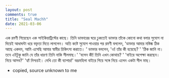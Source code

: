 ```yaml
---
layout: post
comments: true
title: "Seal Machh"
date: 2021-03-06
---
```



এক রমণী গিয়েছেন এক সাইকিয়াট্রিস্টের কাছে। তিনি ডাক্তারের ঘরে ঢুকতেই ডাক্তার তাঁকে কোনো কথা বলার সুযোগ না দিয়েই আধাঘন্টা ধরে বক্তৃতা দিতে লাগলেন। অতি কষ্টে সুযোগ পাওয়ার পর রমণী বললেন, 'ডাক্তার আমার মস্তিষ্ক ঠিক আছে একদম, আমি এসেছি আমার স্বামীর চিকিৎসা করাতে। '
ডাক্তার বললেন,  'ও! তাঁর কী হয়েছে? '
'ঠিক জানি না। তবে এইটুকু জানি যে তাঁর ধারণা তিনি নাকি সীলমাছ।'
'বলেন কী! তিনি এখন কোথায়? '
'বাইরে অপেক্ষা করছেন। নিয়ে আসব?'
'হ্যাঁ নিশ্চয়ই। দেখি তো কী ব্যাপার!'
ভদ্রমহিলা বাইরে গিয়ে সঙ্গে নিয়ে এলেন একটা সীল মাছ।

- copied, source unknown to me